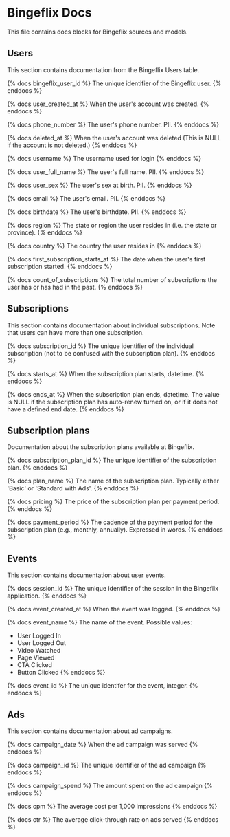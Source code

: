 # Bingeflix Docs
This file contains docs blocks for Bingeflix sources and models.

## Users
This section contains documentation from the Bingeflix Users table.

{% docs bingeflix_user_id %}
The unique identifier of the Bingeflix user.
{% enddocs %}

{% docs user_created_at %}
When the user's account was created.
{% enddocs %}

{% docs phone_number %}
The user's phone number. PII.
{% enddocs %}

{% docs deleted_at %}
When the user's account was deleted (This is NULL if the account is not deleted.)
{% enddocs %}

{% docs username %}
The username used for login
{% enddocs %}

{% docs user_full_name %}
The user's full name. PII.
{% enddocs %}

{% docs user_sex %}
The user's sex at birth. PII.
{% enddocs %}

{% docs email %}
The user's email. PII.
{% enddocs %}

{% docs birthdate %}
The user's birthdate. PII.
{% enddocs %}

{% docs region %}
The state or region the user resides in (i.e. the state or province).
{% enddocs %}

{% docs country %}
The country the user resides in
{% enddocs %}

{% docs first_subscription_starts_at %}
The date when the user's first subscription started.
{% enddocs %}

{% docs count_of_subscriptions %}
The total number of subscriptions the user has or has had in the past.
{% enddocs %}

## Subscriptions

This section contains documentation about individual subscriptions. Note that users can have more than one subscription.

{% docs subscription_id %}
The unique identifier of the individual subscription (not to be confused with the subscription plan).
{% enddocs %}

{% docs starts_at %}
When the subscription plan starts, datetime.
{% enddocs %}

{% docs ends_at %}
When the subscription plan ends, datetime. The value is NULL if the subscription plan has auto-renew turned on, or if it does not have a defined end date.
{% enddocs %}

## Subscription plans

Documentation about the subscription plans available at Bingeflix.

{% docs subscription_plan_id %}
The unique identifier of the subscription plan.
{% enddocs %}

{% docs plan_name %}
The name of the subscription plan. Typically either 'Basic' or 'Standard with Ads'.
{% enddocs %}

{% docs pricing %}
The price of the subscription plan per payment period.
{% enddocs %}

{% docs payment_period %}
The cadence of the payment period for the subscription plan (e.g., monthly, annually). Expressed in words.
{% enddocs %}

## Events
This section contains documentation about user events.

{% docs session_id %}
The unique identifier of the session in the Bingeflix application.
{% enddocs %}

{% docs event_created_at %}
When the event was logged.
{% enddocs %}

{% docs event_name %}
The name of the event. Possible values:
- User Logged In
- User Logged Out
- Video Watched
- Page Viewed
- CTA Clicked
- Button Clicked
{% enddocs %}

{% docs event_id %}
The unique identifer for the event, integer.
{% enddocs %}

## Ads

This section contains documentation about ad campaigns.

{% docs campaign_date %}
When the ad campaign was served
{% enddocs %}

{% docs campaign_id %}
The unique identifier of the ad campaign
{% enddocs %}

{% docs campaign_spend %}
The amount spent on the ad campaign
{% enddocs %}

{% docs cpm %}
The average cost per 1,000 impressions
{% enddocs %}

{% docs ctr %}
The average click-through rate on ads served
{% enddocs %}
